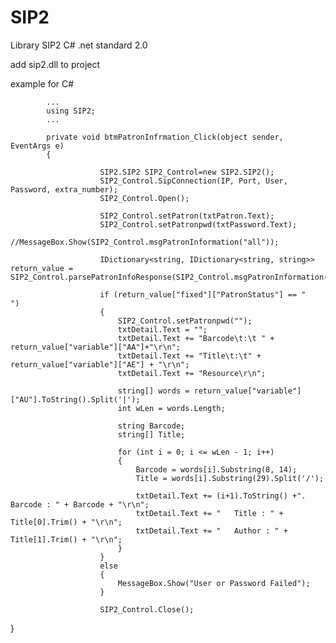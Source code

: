# SIP2

Library SIP2 C# .net standard 2.0

add sip2.dll to project

example for C#

            ...
            using SIP2;
            ...

            private void btmPatronInfrmation_Click(object sender, EventArgs e)
            {

                        SIP2.SIP2 SIP2_Control=new SIP2.SIP2(); 
                        SIP2_Control.SipConnection(IP, Port, User, Password, extra_number);
                        SIP2_Control.Open();

                        SIP2_Control.setPatron(txtPatron.Text);
                        SIP2_Control.setPatronpwd(txtPassword.Text);
                        //MessageBox.Show(SIP2_Control.msgPatronInformation("all"));

                        IDictionary<string, IDictionary<string, string>> return_value = SIP2_Control.parsePatronInfoResponse(SIP2_Control.msgPatronInformation("all"));

                        if (return_value["fixed"]["PatronStatus"] == "              ")
                        {
                            SIP2_Control.setPatronpwd("");
                            txtDetail.Text = "";
                            txtDetail.Text += "Barcode\t:\t " + return_value["variable"]["AA"]+"\r\n";
                            txtDetail.Text += "Title\t:\t" + return_value["variable"]["AE"] + "\r\n";
                            txtDetail.Text += "Resource\r\n";

                            string[] words = return_value["variable"]["AU"].ToString().Split('|');
                            int wLen = words.Length;

                            string Barcode;
                            string[] Title;

                            for (int i = 0; i <= wLen - 1; i++)
                            {
                                Barcode = words[i].Substring(8, 14);
                                Title = words[i].Substring(29).Split('/');

                                txtDetail.Text += (i+1).ToString() +". Barcode : " + Barcode + "\r\n";
                                txtDetail.Text += "   Title : " + Title[0].Trim() + "\r\n";
                                txtDetail.Text += "   Author : " + Title[1].Trim() + "\r\n";
                            }
                        }
                        else
                        {
                            MessageBox.Show("User or Password Failed");
                        }

                        SIP2_Control.Close();

}
